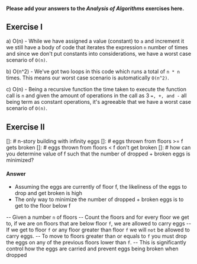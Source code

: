#### Please add your answers to the **_Analysis of Algorithms_** exercises here.

## Exercise I

a) O(n) - While we have assigned a value (constant) to `a` and increment it we still have a body of code that iterates the expression `n` number of times and since we don't put constants into considerations, we have a worst case scenario of `O(n)`.

b) O(n^2) - We've got two loops in this code which runs a total of `n * n` times. This means our worst case scenario is automatically `O(n^2)`.

c) O(n) - Being a recursive function the time taken to execute the function call is `n` and given the amount of operations in the call as 3 `=, +, and -` all being term as constant operations, it's agreeable that we have a worst case scenario of `O(n)`.

## Exercise II

[]: # n-story building with infinity eggs
[]: # eggs thrown from floors >= f gets broken
[]: # eggs thrown from floors < f don't get broken
[]: # how can you determine value of f such that the number of dropped + broken eggs is minimized?

#### Answer

- Assuming the eggs are currently of floor f, the likeliness of the eggs to drop and get broken is high
- The only way to minimize the number of dropped + broken eggs is to get to the floor below f

-- Given a number `n` of floors
-- Count the floors and for every floor we get to, if we are on floors that are below floor `f`, we are allowed to carry eggs
-- If we get to floor `f` or any floor greater than floor `f` we will `not` be allowed to carry eggs.
-- To move to floors greater than or equals to `f` you must drop the eggs on any of the previous floors lower than `f`.
-- This is significantly control how the eggs are carried and prevent eggs being broken when dropped
